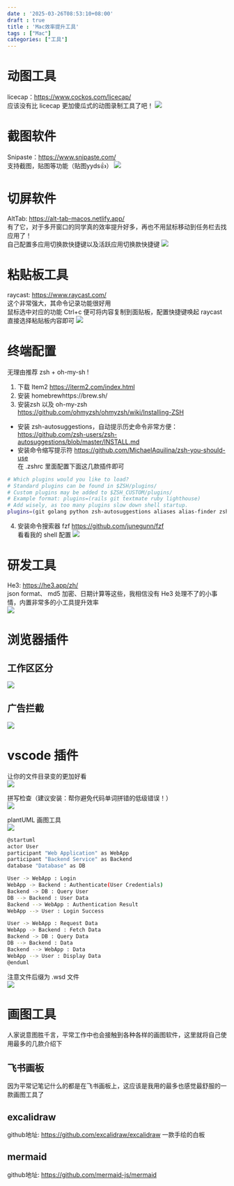 ```yaml
---
date : '2025-03-26T08:53:10+08:00'
draft : true
title : 'Mac效率提升工具'
tags : ["Mac"]
categories: ["工具"]
---
```

# 动图工具
licecap：https://www.cockos.com/licecap/  
应该没有比 licecap 更加傻瓜式的动图录制工具了吧！
![](https://github.com/BoomChao/boomchao.github.io/blob/main/content/posts/rd-tools/picture/mac/licecap.png?raw=true)

# 截图软件
Snipaste：https://www.snipaste.com/  
支持截图，贴图等功能（贴图yyds👍）
![](https://github.com/BoomChao/boomchao.github.io/blob/main/content/posts/rd-tools/picture/mac/snipaste.gif?raw=true)


# 切屏软件
AltTab:  https://alt-tab-macos.netlify.app/   
有了它，对于多开窗口的同学真的效率提升好多，再也不用鼠标移动到任务栏去找应用了！  
自己配置多应用切换款快捷键以及活跃应用切换款快捷键
![](https://github.com/BoomChao/boomchao.github.io/blob/main/content/posts/rd-tools/picture/mac/alttab.png?raw=true)

# 粘贴板工具
raycast: https://www.raycast.com/   
这个非常强大，其命令记录功能很好用  
鼠标选中对应的功能 Ctrl+c 便可将内容复制到面贴板，配置快捷键唤起 raycast 直接选择粘贴板内容即可
![](https://github.com/BoomChao/boomchao.github.io/blob/main/content/posts/rd-tools/picture/mac/raycast.gif?raw=true)

# 终端配置
无理由推荐 zsh + oh-my-sh !  
1. 下载 Item2 https://iterm2.com/index.html   
2. 安装 homebrewhttps://brew.sh/   
3. 安装zsh  以及 oh-my-zsh https://github.com/ohmyzsh/ohmyzsh/wiki/Installing-ZSH   
- 安装 zsh-autosuggestions，自动提示历史命令非常方便：https://github.com/zsh-users/zsh-autosuggestions/blob/master/INSTALL.md   
- 安装命令缩写提示符 https://github.com/MichaelAquilina/zsh-you-should-use   
在 .zshrc 里面配置下面这几款插件即可  
``` bash
# Which plugins would you like to load?
# Standard plugins can be found in $ZSH/plugins/
# Custom plugins may be added to $ZSH_CUSTOM/plugins/
# Example format: plugins=(rails git textmate ruby lighthouse)
# Add wisely, as too many plugins slow down shell startup.
plugins=(git golang python zsh-autosuggestions aliases alias-finder zsh-you-should-use docker)  
``` 
4. 安装命令搜索器 fzf https://github.com/junegunn/fzf   
看看我的 shell 配置
![](https://github.com/BoomChao/boomchao.github.io/blob/main/content/posts/rd-tools/picture/mac/zsh.gif?raw=true)


# 研发工具
He3: https://he3.app/zh/  
json format、 md5 加密、日期计算等这些，我相信没有 He3 处理不了的小事情，内置非常多的小工具提升效率  
![](https://github.com/BoomChao/boomchao.github.io/blob/main/content/posts/rd-tools/picture/mac/he3.png?raw=true)


# 浏览器插件
## 工作区区分
![](https://github.com/BoomChao/boomchao.github.io/blob/main/content/posts/rd-tools/picture/mac/workspace.png?raw=true)

## 广告拦截
![](https://github.com/BoomChao/boomchao.github.io/blob/main/content/posts/rd-tools/picture/mac/ublock.png?raw=true)

# vscode 插件
让你的文件目录变的更加好看  
![](https://github.com/BoomChao/boomchao.github.io/blob/main/content/posts/rd-tools/picture/mac/code_icon.png?raw=true)

拼写检查（建议安装：帮你避免代码单词拼错的低级错误！）   
![](https://github.com/BoomChao/boomchao.github.io/blob/main/content/posts/rd-tools/picture/mac/code_spell.png?raw=true)

plantUML 画图工具  
![](https://github.com/BoomChao/boomchao.github.io/blob/main/content/posts/rd-tools/picture/mac/plantUML.png?raw=true)
``` bash
@startuml
actor User
participant "Web Application" as WebApp
participant "Backend Service" as Backend
database "Database" as DB

User -> WebApp : Login
WebApp -> Backend : Authenticate(User Credentials)
Backend -> DB : Query User
DB --> Backend : User Data
Backend --> WebApp : Authentication Result
WebApp --> User : Login Success

User -> WebApp : Request Data
WebApp -> Backend : Fetch Data
Backend -> DB : Query Data
DB --> Backend : Data
Backend --> WebApp : Data
WebApp --> User : Display Data
@enduml
```
注意文件后缀为 .wsd 文件  
![](https://github.com/BoomChao/boomchao.github.io/blob/main/content/posts/rd-tools/picture/mac/demo.png?raw=true)

# 画图工具
人家说意图胜千言，平常工作中也会接触到各种各样的画图软件，这里就将自己使用最多的几款介绍下

## 飞书画板
因为平常记笔记什么的都是在飞书画板上，这应该是我用的最多也感觉最舒服的一款画图工具了

## excalidraw
github地址: https://github.com/excalidraw/excalidraw
一款手绘的白板

## mermaid
github地址: https://github.com/mermaid-js/mermaid

